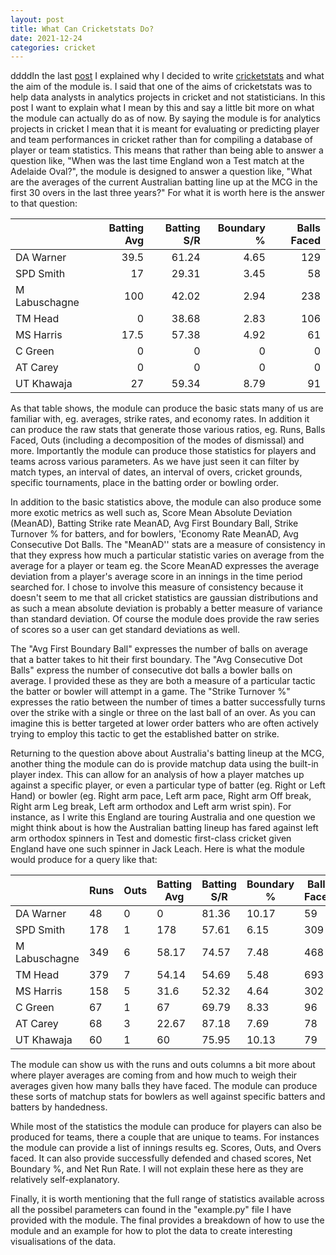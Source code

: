 ```yaml
---
layout: post
title: What Can Cricketstats Do?
date: 2021-12-24
categories: cricket
---
```

ddddIn the last [post](https://nsaranga.github.io/cricket/2021/12/19/TheAimOfCricketstats.html) I explained why I decided to write [cricketstats](https://github.com/nsaranga/cricketstats) and what the aim of the module is. I said that one of the aims of cricketstats was to help data analysts in analytics projects in cricket and not statisticians. In this post I want to explain what I mean by this and say a little bit more on what the module can actually do as of now. By saying the module is for analytics projects in cricket I mean that it is meant for evaluating or predicting player and team performances in cricket rather than for compiling a database of player or team statistics. This means that rather than being able to answer a question like, "When was the last time England won a Test match at the Adelaide Oval?", the module is designed to answer a question like, "What are the averages of the current Australian batting line up at the MCG in the first 30 overs in the last three years?" For what it is worth here is the answer to that question:

|               |   Batting Avg |   Batting S/R |   Boundary % |   Balls Faced |
|:--------------|--------------:|--------------:|-------------:|--------------:|
| DA Warner     |          39.5 |         61.24 |         4.65 |           129 |
| SPD Smith     |          17   |         29.31 |         3.45 |            58 |
| M Labuschagne |         100   |         42.02 |         2.94 |           238 |
| TM Head       |           0   |         38.68 |         2.83 |           106 |
| MS Harris     |          17.5 |         57.38 |         4.92 |            61 |
| C Green       |           0   |          0    |         0    |             0 |
| AT Carey      |           0   |          0    |         0    |             0 |
| UT Khawaja    |          27   |         59.34 |         8.79 |            91 |

As that table shows, the module can produce the basic stats many of us are familiar with, eg. averages, strike rates, and economy rates. In addition it can produce the raw stats that generate those various ratios, eg. Runs, Balls Faced, Outs (including a decomposition of the modes of dismissal) and more. Importantly the module can produce those statistics for players and teams across various parameters. As we have just seen it can filter by match types, an interval of dates, an interval of overs, cricket grounds, specific tournaments, place in the batting order or bowling order.

In addition to the basic statistics above, the module can also produce some more exotic metrics as well such as, Score Mean Absolute Deviation (MeanAD), Batting Strike rate MeanAD,  Avg First Boundary Ball, Strike Turnover % for batters, and for bowlers, 'Economy Rate MeanAD, Avg Consecutive Dot Balls. The "MeanAD'' stats are a measure of consistency in that they express how much a particular statistic varies on average from the average for a player or team eg. the Score MeanAD expresses the average deviation from a player's average score in an innings in the time period searched for. I chose to involve this measure of consistency because it doesn't seem to me that all cricket statistics are gaussian distributions and as such a mean absolute deviation is probably a better measure of variance than standard deviation. Of course the module does provide the raw series of scores so a user can get standard deviations as well.

The "Avg First Boundary Ball" expresses the number of balls on average that a batter takes to hit their first boundary. The "Avg Consecutive Dot Balls" express the number of consecutive dot balls a bowler balls on average. I provided these as they are both a measure of a particular tactic the batter or bowler will attempt in a game. The "Strike Turnover %" expresses the ratio between the number of times a batter successfully turns over the strike with a single or three on the last ball of an over. As you can imagine this is better targeted at lower order batters who are often actively trying to employ this tactic to get the established batter on strike.

Returning to the question above about Australia's batting lineup at the MCG, another thing the module can do is provide matchup data using the built-in player index. This can allow for an analysis of how a player matches up against a specific player, or even a particular type of batter (eg. Right or Left Hand) or bowler (eg. Right arm pace, Left arm pace, Right arm Off break, Right arm Leg break, Left arm orthodox and Left arm wrist spin). For instance, as I write this England are touring Australia and one question we might think about is how the Australian batting lineup has fared against left arm orthodox spinners in Test and domestic first-class cricket given England have one such spinner in Jack Leach. Here is what the module would produce for a query like that:

|               |   Runs |   Outs |   Batting Avg |   Batting S/R |   Boundary % |   Balls Faced |
|---------------|--------|--------|---------------|---------------|--------------|---------------|
| DA Warner     |     48 |      0 |          0    |         81.36 |        10.17 |            59 |
| SPD Smith     |    178 |      1 |        178    |         57.61 |         6.15 |           309 |
| M Labuschagne |    349 |      6 |         58.17 |         74.57 |         7.48 |           468 |
| TM Head       |    379 |      7 |         54.14 |         54.69 |         5.48 |           693 |
| MS Harris     |    158 |      5 |         31.6  |         52.32 |         4.64 |           302 |
| C Green       |     67 |      1 |         67    |         69.79 |         8.33 |            96 |
| AT Carey      |     68 |      3 |         22.67 |         87.18 |         7.69 |            78 |
| UT Khawaja    |     60 |      1 |         60    |         75.95 |        10.13 |            79 |

The module can show us with the runs and outs columns a bit more about where player averages are coming from and how much to weigh their averages given how many balls they have faced. The module can produce these sorts of matchup stats for bowlers as well against specific batters and batters by handedness.

While most of the statistics the module can produce for players can also be produced for teams, there a couple that are unique to teams. For instances the module can provide a list of innings results eg. Scores, Outs, and Overs faced. It can also provide successfully defended and chased scores, Net Boundary %, and Net Run Rate. I will not explain these here as they are relatively self-explanatory.

Finally, it is worth mentioning that the full range of statistics available across all the possibel parameters can found in the "example.py" file I have provided with the module. The final provides a breakdown of how to use the module and an example for how to plot the data to create interesting visualisations of the data.